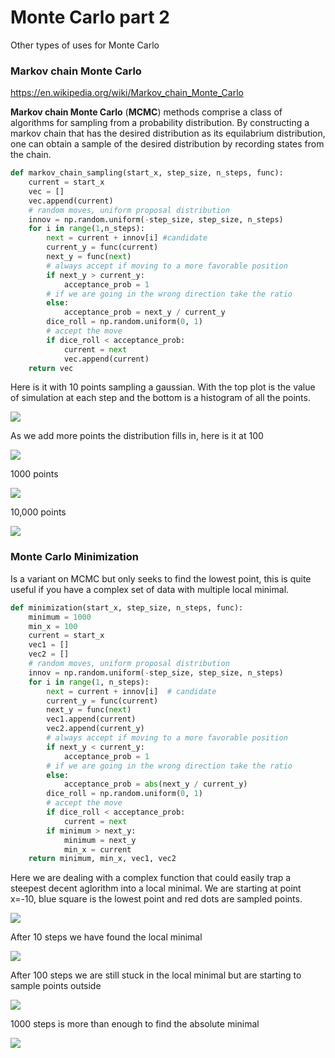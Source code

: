 # Monte Carlo part 2

Other types of uses for Monte Carlo 

### Markov chain Monte Carlo 

https://en.wikipedia.org/wiki/Markov_chain_Monte_Carlo

 **Markov chain Monte Carlo** (**MCMC**) methods comprise a class of algorithms for sampling from a probability distribution. By constructing a markov chain that has the desired distribution as its equilabrium distribution, one can obtain a sample of the desired distribution by recording states from the chain. 

```python
def markov_chain_sampling(start_x, step_size, n_steps, func):
    current = start_x
    vec = []
    vec.append(current)
    # random moves, uniform proposal distribution
    innov = np.random.uniform(-step_size, step_size, n_steps)
    for i in range(1,n_steps):
        next = current + innov[i] #candidate
        current_y = func(current)
        next_y = func(next)
        # always accept if moving to a more favorable position
        if next_y > current_y:
            acceptance_prob = 1
        # if we are going in the wrong direction take the ratio
        else:
            acceptance_prob = next_y / current_y
        dice_roll = np.random.uniform(0, 1)
        # accept the move
        if dice_roll < acceptance_prob:
            current = next
            vec.append(current)
    return vec
```



Here is it with 10 points sampling a gaussian. With the top plot is the value of simulation at each step and the bottom is a histogram of all the points.

![](imgs/01.png)

As we add more points the distribution fills in, here is it at 100

![](imgs/02.png)

1000 points

![](imgs/03.png)

10,000 points

![](imgs/04.png)

### Monte Carlo Minimization

Is a variant on MCMC but only seeks to find the lowest point, this is quite useful if you have a complex set of data with multiple local minimal. 

```python
def minimization(start_x, step_size, n_steps, func):
    minimum = 1000
    min_x = 100
    current = start_x
    vec1 = []
    vec2 = []
    # random moves, uniform proposal distribution
    innov = np.random.uniform(-step_size, step_size, n_steps)
    for i in range(1, n_steps):
        next = current + innov[i]  # candidate
        current_y = func(current)
        next_y = func(next)
        vec1.append(current)
        vec2.append(current_y)
        # always accept if moving to a more favorable position
        if next_y < current_y:
            acceptance_prob = 1
        # if we are going in the wrong direction take the ratio
        else:
            acceptance_prob = abs(next_y / current_y)
        dice_roll = np.random.uniform(0, 1)
        # accept the move
        if dice_roll < acceptance_prob:
            current = next
        if minimum > next_y:
            minimum = next_y
            min_x = current
    return minimum, min_x, vec1, vec2
```

Here we are dealing with a complex function that could easily trap a steepest decent aglorithm into a local minimal. We are starting at point x=-10, blue square is the lowest point and red dots are sampled points.

![](imgs/05.png)

After 10 steps we have found the local minimal 

![](imgs/06.png)

After 100 steps we are still stuck in the local minimal but are starting to sample points outside

![](imgs/07.png)

1000 steps is more than enough to find the absolute minimal

![](imgs/08.png)

